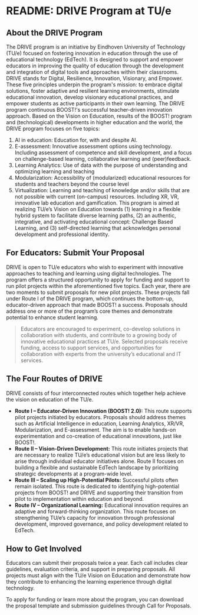 # README: DRIVE Program at TU/e

## About the DRIVE Program
The DRIVE program is an initiative by Eindhoven University of Technology (TU/e) focused on fostering innovation in education through the use of educational technology (EdTech). It is designed to support and empower educators in improving the quality of education through the development and integration of digital tools and approaches within their classrooms.
DRIVE stands for Digital, Resilience, Innovation, Visionary, and Empower. These five principles underpin the program's mission: to embrace digital solutions, foster adaptive and resilient learning environments, stimulate educational innovation, develop visionary educational practices, and empower students as active participants in their own learning.
The DRIVE program continuous BOOST!'s successful teacher-driven innovation approach. Based on the Vision on Education, results of the BOOST! program and (technological) developments in higher education and the world, the DRIVE program focuses on five topics:
1.	AI in education: Education for, with and despite AI.
2.	E-assessment: Innovative assessment options using technology. Including assessment of competence and skill development, and a focus on challenge-based learning, collaborative learning and (peer)feedback.
3.	Learning Analytics: Use of data with the purpose of understanding and optimizing learning and teaching
4.	Modularization: Accessibility of (modularized) educational resources for students and teachers beyond the course level
5.	Virtualization: Learning and teaching of knowledge and/or skills that are not possible with current (on-campus) resources. Including XR, VR, innovative lab education and gamification.
This program is aimed at realizing TU/e’s Vision on Education towards (1) learning in a flexible hybrid system to facilitate diverse learning paths, (2) an authentic, integrative, and activating educational concept: Challenge Based Learning, and (3) self-directed learning that acknowledges personal development and professional identity.

## For Educators: Submit Your Proposal
DRIVE is open to TU/e educators who wish to experiment with innovative approaches to teaching and learning using digital technologies. The program offers a structured opportunity to apply for funding and support to run pilot projects within the aforementioned five topics.
Each year, there are two moments to submit proposals for new pilot projects. These projects fall under Route I of the DRIVE program, which continues the bottom-up, educator-driven approach that made BOOST! a success. Proposals should address one or more of the program’s core themes and demonstrate potential to enhance student learning.


> Educators are encouraged to experiment, co-develop solutions in collaboration with students, and contribute to a growing body of innovative educational practices at TU/e. Selected proposals receive funding, access to support services, and opportunities for collaboration with experts from the university’s educational and IT services.


## The Four Routes of DRIVE
DRIVE consists of four interconnected routes which together help achieve the vision on education of the TU/e.
* **Route I – Educator-Driven Innovation (BOOST! 2.0):**
This route supports pilot projects initiated by educators. Proposals should address themes such as Artificial Intelligence in education, Learning Analytics, XR/VR, Modularization, and E-assessment. The aim is to enable hands-on experimentation and co-creation of educational innovations, just like BOOST!.
* **Route II – Vision-Driven Development:**
This route initiates projects that are necessary to realize TU/e’s educational vision but are less likely to arise through individual educator initiatives alone. Route II focuses on building a flexible and sustainable EdTech landscape by prioritizing strategic developments at a program-wide level.
* **Route III – Scaling up High-Potential Pilots:**
Successful pilots often remain isolated. This route is dedicated to identifying high-potential projects from BOOST! and DRIVE and supporting their transition from pilot to implementation within education and beyond. 
* **Route IV – Organizational Learning:**
Educational innovation requires an adaptive and forward-thinking organization. This route focuses on strengthening TU/e’s capacity for innovation through professional development, improved governance, and policy development related to EdTech.

## How to Get Involved
Educators can submit their proposals twice a year. Each call includes clear guidelines, evaluation criteria, and support in preparing proposals. All projects must align with the TU/e Vision on Education and demonstrate how they contribute to enhancing the learning experience through digital technology.

To apply for funding or learn more about the program, you can download the proposal template and submission guidelines through Call for Proposals.


